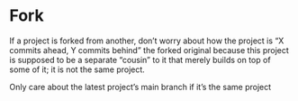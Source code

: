 # Fork

If a project is forked from another, don’t worry about how the project is “X commits ahead, Y commits behind” the forked original because this project is supposed to be a separate “cousin” to it that merely builds on top of some of it; it is not the same project.

Only care about the latest project’s main branch if it’s the same project